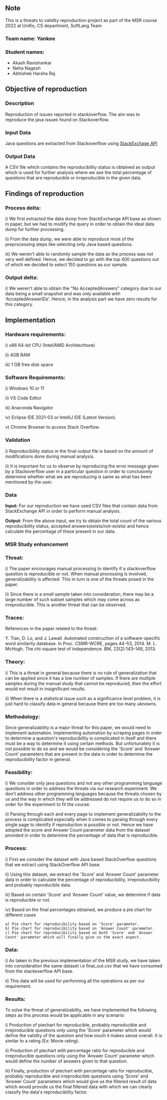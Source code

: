 

## Note
This is a threats to validity reproduction project as part of the MSR course 2022 at UniKo, CS department, SoftLang Team

### Team name: Yankee
### Student names: 
- Akash Ravishankar
- Neha Nagesh
- Abhishek Harsha Raj

## Objective of reproduction

### Description
Reproduction of issues reported in stackoverflow. The aim was to reproduce the java issues found on Stackoverflow.

### Input Data
Java questions are extracted from Stackoverflow using [StackExchage API](https://api.stackexchange.com/docs/search#fromdate=2020-01-01&todate=2022-07-25&order=desc&sort=activity&tagged=java&filter=default&site=stackoverflow&run=true)

### Output Data
A CSV file which contains the reproducibility status is obtained as output which is used for further analysis where we see the total percentage of questions that are reproducible or irreproducible in the given data. 


## Findings of reproduction

### Process delta:

i) We first extracted the data dump from StackExchange API base as shown in paper, but we had to modify the query in order to obtain the ideal data dump for further processing. 

ii) From the data dump, we were able to reproduce most of the preprocessing steps like selecting only Java based questions.

iii) We weren't able to randomly sample the data as the process was not very well defined. Hence, we decided to go with the top 400 questions out of which we decided to select 150 questions as our sample.



### Output delta:

i) We weren't able to obtain the "No AcceptedAnswers" category due to our data being a small snapshot and was only available with 'AcceptedAnswerIDs'. Hence, in the analysis part we have zero results for this category.


## Implementation

### Hardware requirements:
i) x86 64-bit CPU (Intel/AMD Architechture)

ii) 4GB RAM 

iii) 1 GB free disk space

### Software Requirements:
i) Windows 10 or 11

ii) VS Code Editor

iii) Anaconda Navigator

iv) Eclipse IDE 2021-03 or IntelliJ IDE (Latest Version).

v) Chrome Browser to access Stack Overflow.


### Validation

i) Reproducibility status in the final output file is based on the amount of modifications done during manual analysis.

ii) It is important for us to observe by reproducing the error message given by a Stackoverflow user in a particular question in order to conclusively determine whether what we are reproducing is same as what has been mentioned by the user.

### Data

**Input:** For our reproduction we have used CSV files that contain data from StackExchange API in order to perform manual analysis.

**Output:** From the above input, we try to obtain the total count of the various reproducibility status, accepted answers(exists/not-exists) and hence calculate the percentage of these present in our data.

### MSR Study enhancement

### Threat:

i) The paper encourages manual processing to identify if a stackoverflow question is reproducible or not. When manual processing is involved, generalizability is 
affected. This in turn is one of the threats posed in the paper.

ii) Since there is a small sample taken into consideration, there may be a large number of such subset samples which may come across as irreproducible. This is another
threat that can be observed.

### Traces:

References in the paper related to the threat:

Y. Tian, D. Lo, and J. Lawall. Automated construction of a software-specific word similarity database. In Proc. CSMR-WCRE, pages 44–53, 2014. 
M. L. McHugh. The chi-square test of independence. BM, 23(2):143–149, 2013.

### Theory:

i) This is a threat in general because there is no rule of generalization that can be applied since it has a low number of samples. If there are multiple samples during the manual study that cannot be reproduced, then the effort would not result in insignificant results.

ii) When there is a statistical issue such as a significance level problem, it is just hard to classify data in general because there are too many uknowns.

### Methodology: 

Since generalizability is a major threat for this paper, we would need to implement automation. Implementing automation by scraping pages in order to determine 
a question's reproducibility is complicated in itself and there must be a way to determine it using certain methods. But unfortunately it is not possible to do so and
we would be considering the 'Score' and 'Answer Count' parameters that are present in the data in order to determine the reproducibility factor in general. 

### Feasibility: 

i) We consider only java questions and not any other programming language questions in order to address the threats via our research experiment. We don't address other programming languages because the threats chosen by us and the way in which they will be addressed do not require us to do so in order for the experiment to fit the course.

ii) Parsing through each and every page to implement generalizability to the process is complicated especially when it comes to parsing through every single page 
to identify if reproduction is possible or not. Hence we have adopted the score and Answer Count parameter data from the dataset provided in order to determine 
the percentage of data that is reproducible.

### Process:

i) First we consider the dataset with Java based StackOverflow questions that we extract using StackOverflow API base.

ii) Using this dataset, we extract the 'Score' and 'Answer Count' parameter data in order to calculate the percentage of reproducibility, irreproducibility and
probably reproducible data. 

iii) Based on certain 'Score' and 'Answer Count' value, we determine if data is reproducible or not.

iv) Based on the final percentages obtained, we produce a pie chart for different cases 

    a) Pie chart for reproducibility based on 'Score' parameter.
    b) Pie chart for reproducibility based on 'Answer Count' parameter.
    c) Pie chart for reproducibility based on both 'Score' and 'Answer Count' parameter which will finally give us the exact aspect.

### Data:

i) As taken in the previous implementation of the MSR study, we have taken into consideration the same dataset i.e final_out.csv that we have consumed from 
the stackoverflow API base.

ii) This data will be used for performing all the operations as per our requirement.

### Results:

To solve the threat of generalizability, we have implemented the following steps as this process would be applicable in any scenario:

i) Production of piechart for reproducible, probably reproducible and irreproducible questions only using the 'Score' parameter which would define the validity 
of the question and how much it makes sense overall. It is similar to a rating (Ex: Movie rating). 

ii) Production of piechart with percentage ratio for reproducible and irreproducible questions only using the 'Answer Count' parameter which would define the 
number of answers given to that question. 

iii) Finally, production of piechart with percentage ratio for reproducible, probably reproducible and irreproducible questions using 'Score' and 'Answer Count' parameters which would give us the filtered result of data which would provide us the final filtered data with which we can clearly classify the data's reproducibility factor.





